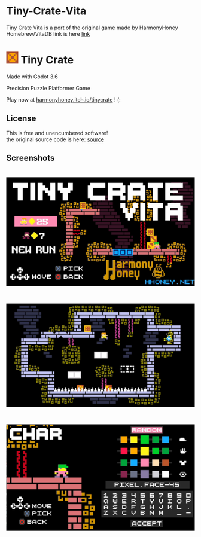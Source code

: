 # Tiny-Crate-Vita
Tiny Crate Vita is a port of the original game made by HarmonyHoney
<br>
Homebrew/VitaDB link is here [link](https://www.rinnegatamante.eu/vitadb/#/info/1235)
# ![icon](icon.png) Tiny Crate
Made with Godot 3.6

Precision Puzzle Platformer Game

Play now at [harmonyhoney.itch.io/tinycrate](https://harmonyhoney.itch.io/tinycrate) ! (:

## License
This is free and unencumbered software!
<br>
the original source code is here: [source](https://github.com/HarmonyHoney/tiny_crate/tree/master2)

## Screenshots
# ![image](ScreenShot_1.png)
# ![image](ScreenShot_2.png)
# ![image](ScreenShot_3.png)
